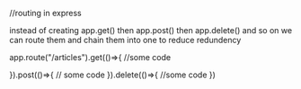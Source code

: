 //routing in express

instead of creating 
app.get()
then 
app.post()
then
app.delete() and so on
we can route them and chain them into one to reduce redundency

app.route("/articles").get(()=>{
    //some code

}).post(()=>{
   // some code
}).delete(()=>{
    //some code
})